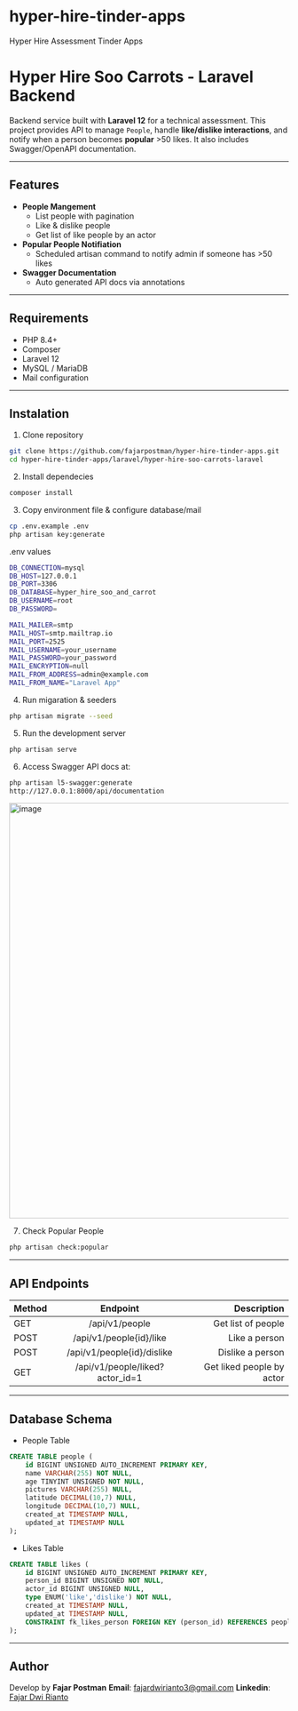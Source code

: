 # hyper-hire-tinder-apps
Hyper Hire Assessment Tinder Apps

# Hyper Hire Soo Carrots - Laravel Backend
Backend service built with **Laravel 12** for a technical assessment.
This project provides API to manage `People`, handle **like/dislike interactions**, and notify when a person becomes **popular** >50 likes.
It also includes Swagger/OpenAPI documentation.

---

## Features
- **People Mangement**
    - List people with pagination
    - Like & dislike people
    - Get list of like people by an actor
- **Popular People Notifiation**
    - Scheduled artisan command to notify admin if someone has >50 likes
- **Swagger Documentation**
    - Auto generated API docs via annotations

---

## Requirements
- PHP 8.4+
- Composer
- Laravel 12
- MySQL / MariaDB
- Mail configuration

---

## Instalation

1. Clone repository
```bash
git clone https://github.com/fajarpostman/hyper-hire-tinder-apps.git
cd hyper-hire-tinder-apps/laravel/hyper-hire-soo-carrots-laravel
```

2. Install dependecies
```bash
composer install
```

3. Copy environment file & configure database/mail
```bash
cp .env.example .env
php artisan key:generate
```

.env values
```bash
DB_CONNECTION=mysql
DB_HOST=127.0.0.1
DB_PORT=3306
DB_DATABASE=hyper_hire_soo_and_carrot
DB_USERNAME=root
DB_PASSWORD=

MAIL_MAILER=smtp
MAIL_HOST=smtp.mailtrap.io
MAIL_PORT=2525
MAIL_USERNAME=your_username
MAIL_PASSWORD=your_password
MAIL_ENCRYPTION=null
MAIL_FROM_ADDRESS=admin@example.com
MAIL_FROM_NAME="Laravel App"
```
4. Run migaration & seeders

```bash
php artisan migrate --seed
```

5. Run the development server

```bash
php artisan serve
```

6. Access Swagger API docs at:

```bash
php artisan l5-swagger:generate
http://127.0.0.1:8000/api/documentation
```

<img width="1439" height="748" alt="image" src="https://github.com/user-attachments/assets/bf76bee4-aab9-43d9-bdf3-27c646746d99" />


7. Check Popular People
```bash
php artisan check:popular
```

---

## API Endpoints

| Method | Endpoint | Description |
| :----- | :-------:| -----------:|
| GET | /api/v1/people | Get list of people |
| POST | /api/v1/people{id}/like | Like a person |
| POST | /api/v1/people{id}/dislike | Dislike a person |
| GET | /api/v1/people/liked?actor_id=1 | Get liked people by actor |

---

## Database Schema

- People Table
```sql
CREATE TABLE people (
    id BIGINT UNSIGNED AUTO_INCREMENT PRIMARY KEY,
    name VARCHAR(255) NOT NULL,
    age TINYINT UNSIGNED NOT NULL,
    pictures VARCHAR(255) NULL,
    latitude DECIMAL(10,7) NULL,
    longitude DECIMAL(10,7) NULL,
    created_at TIMESTAMP NULL,
    updated_at TIMESTAMP NULL
);
```

- Likes Table
```sql
CREATE TABLE likes (
    id BIGINT UNSIGNED AUTO_INCREMENT PRIMARY KEY,
    person_id BIGINT UNSIGNED NOT NULL,
    actor_id BIGINT UNSIGNED NULL,
    type ENUM('like','dislike') NOT NULL,
    created_at TIMESTAMP NULL,
    updated_at TIMESTAMP NULL,
    CONSTRAINT fk_likes_person FOREIGN KEY (person_id) REFERENCES people(id) ON DELETE CASCADE
);
```

---

## Author

Develop by **Fajar Postman**
**Email**: fajardwirianto3@gmail.com
**Linkedin**: [Fajar Dwi Rianto](https://www.linkedin.com/in/fajardwirianto/)
